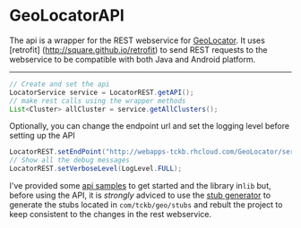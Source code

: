 GeoLocatorAPI
===================

The api is a wrapper for the REST webservice for [GeoLocator](https://github.com/tckb/GeoLocator.pub). It uses [retrofit] (http://square.github.io/retrofit) to send REST requests to the webservice to be compatible with both Java and Android platform.

-----

```java
// Create and set the api 
LocatorService service = LocatorREST.getAPI();
// make rest calls using the wrapper methods
List<Cluster> allCluster = service.getAllClusters();
```

Optionally, you can change the endpoint url and set the logging level before setting up the API

```java
LocatorREST.setEndPoint("http://webapps-tckb.rhcloud.com/GeoLocator/service/geo/");
// Show all the debug messages
LocatorREST.setVerboseLevel(LogLevel.FULL);
```

I've provided some [api samples](https://github.com/tckb/GeoLocatorAPI/tree/master/src/main/java/com/tckb/geo/api/samples) to get started  and the library in<code>lib</code> but, before using the API, it is *strongly* adviced to use the [stub generator](https://github.com/tckb/GeoLocator-stub-gen) to generate the stubs located in  <code>com/tckb/geo/stubs</code> and rebult the project to keep consistent to the changes in the rest webservice.
